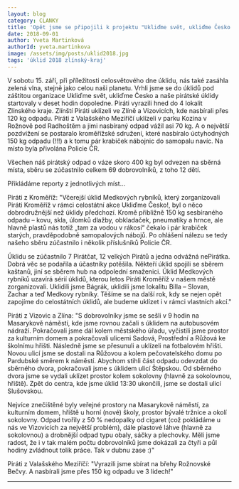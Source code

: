 ```yaml
---
layout: blog
category: CLANKY
title: 'Opět jsme se připojili k projektu "Ukliďme svět, ukliďme Česko!"'
date: 2018-09-01
author: Yveta Martinková
authorId: yveta.martinkova
image: /assets/img/posts/uklid2018.jpg
tags: 'úklid 2018 zlínský-kraj'
---
```

V sobotu 15. září, při příležitosti celosvětového dne úklidu, nás také zasáhla zelená vlna, stejně jako celou naši planetu. Vrhli jsme se do úklidů pod záštitou organizace Ukliďme svět, ukliďme Česko a naše pirátské úklidy startovaly v deset hodin dopoledne. Piráti vyrazili hned do 4 lokalit Zlínského kraje. Zlínští Piráti uklízeli ve Zlíně a Vizovicích, kde nasbírali přes 120 kg odpadu. Piráti z Valašského Meziříčí uklízeli v parku Kozina v Rožnově pod Radhoštěm a jimi nasbíraný odpad vážil asi 70 kg. A o největší pozdvižení se postaralo kroměřížské sdružení, které nasbíralo úctyhodných 150 kg odpadu (!!!) a k tomu pár krabiček nábojnic do samopalu navíc. Na místo byla přivolána Policie ČR.

Všechen náš pirátský odpad o váze skoro 400 kg byl odvezen na sběrná místa, sběru se zúčastnilo celkem 69 dobrovolníků, z toho 12 dětí.

Přikládáme reporty z jednotlivých míst...

Piráti z Kroměříž: "Včerejší úklid Medkových rybníků, který zorganizovali Piráti Kroměříž v rámci celostátní akce Ukliďme Česko!, byl o něco dobrodružnější než úklidy předchozí. Kromě přibližně 150 kg sesbíraného odpadu – kovu, skla, úlomků dlažby, obkladaček, pneumatiky a hrnce, ale hlavně plastů  nás totiž „tam za vodou v rákosí“ čekalo i pár krabiček starých, pravděpodobně samopalových nábojů. Po ohlášení nálezu se tedy našeho sběru zúčastnilo i několik příslušníků Policie ČR.

Úklidu se zúčastnilo 7 Pirátčat, 12 velkých Pirátů a jedna odvážná nePirátka. Dobrá věc se podařila a účastníky potěšila. Někteří úklid spojili se sběrem kaštanů, jiní se sběrem hub na odpolední smaženici. Úklid Medkových rybníků uzavírá sérií úklidů, kterou letos Piráti Kroměříž v našem městě zorganizovali. Uklidili jsme Bágrák, uklidili jsme lokalitu Billa – Slovan, Zachar a teď Medkovy rybníky. Těšíme se na další rok, kdy se nejen opět zapojíme do celostátních úklidů, ale budeme uklízet i v rámci vlastních akcí."

Piráti z Vizovic a Zlína: "S dobrovolníky jsme se sešli v 9 hodin na Masarykově náměstí, kde jsme rovnou začali s úklidem na autobusovém nádraží. Pokračovali jsme dál kolem městského úřadu, vyčistili jsme prostor za kulturním domem a pokračovali ulicemi Sadová, Prostřední a Růžová ke školnímu hřišti. Následně jsme se přesunuli a uklízeli na fotbalovém hřišti. Novou ulicí jsme se dostali na Růžovou a kolem pečovatelského domu po Pardubské směrem k náměstí. Abychom stihli část odpadu odevzdat do sběrného dvora, pokračovali jsme s úklidem ulicí Štěpskou. Od sběrného dvora jsme se vydali uklízet prostor kolem sokolovny (hlavně za sokolovnou, hřiště). Zpět do centra, kde jsme úklid 13:30 ukončili, jsme se dostali ulicí Slušovskou.

Nejvíce znečištěné byly veřejné prostory na Masarykově náměstí, za kulturním domem, hřiště u horní (nové) školy, prostor bývalé tržnice a okolí sokolovny.
Odpad tvořily z 50 % nedopalky od cigaret (což pokládáme u nás ve Vizovicích za největší problém), dále plastové láhve (hlavně za sokolovnou) a drobnější odpad typu obaly, sáčky a plechovky.
Měli jsme radost, že i v tak malém počtu dobrovolníků jsme dokázali za čtyři a půl hodiny zvládnout tolik práce. Tak v dubnu zase :)"

Piráti z Valašského Meziříčí: "Vyrazili jsme sbírat na břehy Rožnovské Bečvy. A nasbírali jsme přes 150 kg odpadu ve 3 lidech!"

- - -
